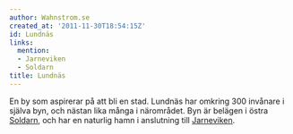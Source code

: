 ```yaml
---
author: Wahnstrom.se
created_at: '2011-11-30T18:54:15Z'
id: Lundnäs
links:
  mention:
  - Jarneviken
  - Soldarn
title: Lundnäs
---
```


En by som aspirerar på att bli en stad. Lundnäs har omkring 300 invånare i själva byn, och nästan
lika många i närområdet. Byn är belägen i östra [Soldarn], och har en naturlig hamn i anslutning
till [Jarneviken].

  [Soldarn]: Soldarn
  [Jarneviken]: Jarneviken